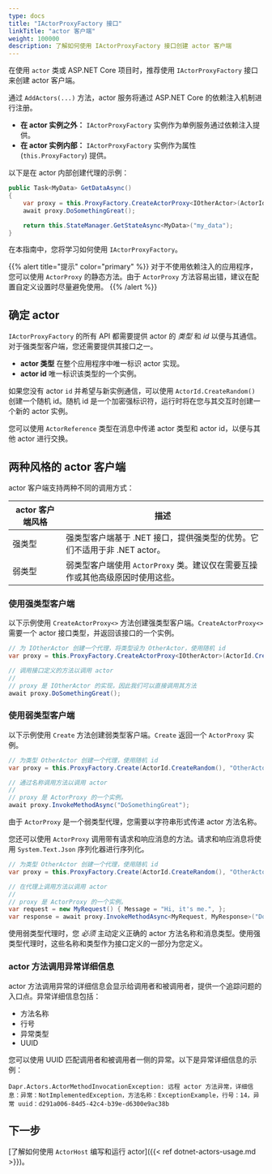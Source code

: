 ```yaml
---
type: docs
title: "IActorProxyFactory 接口"
linkTitle: "actor 客户端"
weight: 100000
description: 了解如何使用 IActorProxyFactory 接口创建 actor 客户端
---
```


在使用 `actor` 类或 ASP.NET Core 项目时，推荐使用 `IActorProxyFactory` 接口来创建 actor 客户端。

通过 `AddActors(...)` 方法，actor 服务将通过 ASP.NET Core 的依赖注入机制进行注册。

- **在 actor 实例之外：** `IActorProxyFactory` 实例作为单例服务通过依赖注入提供。
- **在 actor 实例内部：** `IActorProxyFactory` 实例作为属性 (`this.ProxyFactory`) 提供。

以下是在 actor 内部创建代理的示例：

```csharp
public Task<MyData> GetDataAsync()
{
    var proxy = this.ProxyFactory.CreateActorProxy<IOtherActor>(ActorId.CreateRandom(), "OtherActor");
    await proxy.DoSomethingGreat();

    return this.StateManager.GetStateAsync<MyData>("my_data");
}
```

在本指南中，您将学习如何使用 `IActorProxyFactory`。

{{% alert title="提示" color="primary" %}}
对于不使用依赖注入的应用程序，您可以使用 `ActorProxy` 的静态方法。由于 `ActorProxy` 方法容易出错，建议在配置自定义设置时尽量避免使用。
{{% /alert %}}

## 确定 actor

`IActorProxyFactory` 的所有 API 都需要提供 actor 的 _类型_ 和 _id_ 以便与其通信。对于强类型客户端，您还需要提供其接口之一。

- **actor 类型** 在整个应用程序中唯一标识 actor 实现。
- **actor id** 唯一标识该类型的一个实例。

如果您没有 actor `id` 并希望与新实例通信，可以使用 `ActorId.CreateRandom()` 创建一个随机 id。随机 id 是一个加密强标识符，运行时将在您与其交互时创建一个新的 actor 实例。

您可以使用 `ActorReference` 类型在消息中传递 actor 类型和 actor id，以便与其他 actor 进行交换。

## 两种风格的 actor 客户端

actor 客户端支持两种不同的调用方式：

| actor 客户端风格 | 描述 |
| ------------------ | ----------- |
| 强类型 | 强类型客户端基于 .NET 接口，提供强类型的优势。它们不适用于非 .NET actor。 |
| 弱类型 | 弱类型客户端使用 `ActorProxy` 类。建议仅在需要互操作或其他高级原因时使用这些。 |

### 使用强类型客户端

以下示例使用 `CreateActorProxy<>` 方法创建强类型客户端。`CreateActorProxy<>` 需要一个 actor 接口类型，并返回该接口的一个实例。

```csharp
// 为 IOtherActor 创建一个代理，将类型设为 OtherActor，使用随机 id
var proxy = this.ProxyFactory.CreateActorProxy<IOtherActor>(ActorId.CreateRandom(), "OtherActor");

// 调用接口定义的方法以调用 actor
//
// proxy 是 IOtherActor 的实现，因此我们可以直接调用其方法
await proxy.DoSomethingGreat();
```

### 使用弱类型客户端

以下示例使用 `Create` 方法创建弱类型客户端。`Create` 返回一个 `ActorProxy` 实例。

```csharp
// 为类型 OtherActor 创建一个代理，使用随机 id
var proxy = this.ProxyFactory.Create(ActorId.CreateRandom(), "OtherActor");

// 通过名称调用方法以调用 actor
//
// proxy 是 ActorProxy 的一个实例。
await proxy.InvokeMethodAsync("DoSomethingGreat");
```

由于 `ActorProxy` 是一个弱类型代理，您需要以字符串形式传递 actor 方法名称。

您还可以使用 `ActorProxy` 调用带有请求和响应消息的方法。请求和响应消息将使用 `System.Text.Json` 序列化器进行序列化。

```csharp
// 为类型 OtherActor 创建一个代理，使用随机 id
var proxy = this.ProxyFactory.Create(ActorId.CreateRandom(), "OtherActor");

// 在代理上调用方法以调用 actor
//
// proxy 是 ActorProxy 的一个实例。
var request = new MyRequest() { Message = "Hi, it's me.", };
var response = await proxy.InvokeMethodAsync<MyRequest, MyResponse>("DoSomethingGreat", request);
```

使用弱类型代理时，您 _必须_ 主动定义正确的 actor 方法名称和消息类型。使用强类型代理时，这些名称和类型作为接口定义的一部分为您定义。

### actor 方法调用异常详细信息

actor 方法调用异常的详细信息会显示给调用者和被调用者，提供一个追踪问题的入口点。异常详细信息包括：
 - 方法名称
 - 行号
 - 异常类型
 - UUID
 
您可以使用 UUID 匹配调用者和被调用者一侧的异常。以下是异常详细信息的示例：
```
Dapr.Actors.ActorMethodInvocationException: 远程 actor 方法异常，详细信息：异常：NotImplementedException，方法名称：ExceptionExample，行号：14，异常 uuid：d291a006-84d5-42c4-b39e-d6300e9ac38b
```

## 下一步

[了解如何使用 `ActorHost` 编写和运行 actor]({{< ref dotnet-actors-usage.md >}})。